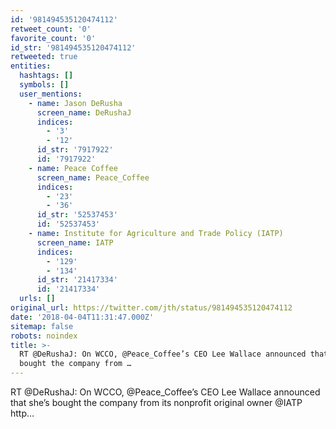 ```yaml
---
id: '981494535120474112'
retweet_count: '0'
favorite_count: '0'
id_str: '981494535120474112'
retweeted: true
entities:
  hashtags: []
  symbols: []
  user_mentions:
    - name: Jason DeRusha
      screen_name: DeRushaJ
      indices:
        - '3'
        - '12'
      id_str: '7917922'
      id: '7917922'
    - name: Peace Coffee
      screen_name: Peace_Coffee
      indices:
        - '23'
        - '36'
      id_str: '52537453'
      id: '52537453'
    - name: Institute for Agriculture and Trade Policy (IATP)
      screen_name: IATP
      indices:
        - '129'
        - '134'
      id_str: '21417334'
      id: '21417334'
  urls: []
original_url: https://twitter.com/jth/status/981494535120474112
date: '2018-04-04T11:31:47.000Z'
sitemap: false
robots: noindex
title: >-
  RT @DeRushaJ: On WCCO, @Peace_Coffee’s CEO Lee Wallace announced that she’s
  bought the company from …
---
```


RT @DeRushaJ: On WCCO, @Peace_Coffee’s CEO Lee Wallace announced that she’s bought the company from its nonprofit original owner @IATP http…
